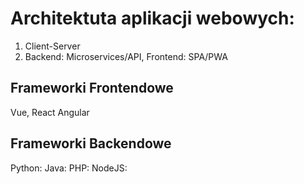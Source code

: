
# Architektuta aplikacji webowych:
1. Client-Server
2. Backend: Microservices/API, Frontend: SPA/PWA


## Frameworki Frontendowe
Vue, React Angular


## Frameworki Backendowe
Python: 
Java:
PHP:
NodeJS:

